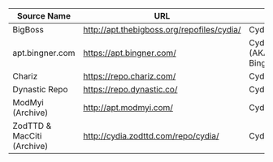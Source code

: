 | Source Name | URL | Notes |
|-|-|-|
| BigBoss | http://apt.thebigboss.org/repofiles/cydia/ | Cydia Default Repo |
| apt.bingner.com | https://apt.bingner.com/ | Cydia Default Repo (AKA: Bingner/Elucubratus) |
| Chariz | https://repo.chariz.com/ | Cydia Default Repo |
| Dynastic Repo | https://repo.dynastic.co/ | Cydia Default Repo |
| ModMyi (Archive) | http://apt.modmyi.com/ | Cydia Default Repo |
| ZodTTD & MacCiti (Archive) | http://cydia.zodttd.com/repo/cydia/ | Cydia Default Repo |
